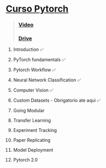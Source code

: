 # [Curso Pytorch](https://www.udemy.com/course/pytorch-for-deep-learning/)

> ### [Video](https://youtu.be/V_xro1bcAuA)
>
> ### [Drive](https://colab.research.google.com/drive/1F9hccS1ftAKSNGvpOxHAk26lXtoxa4bC#scrollTo=MqS78U39-8dy)


1. Introduction ✅

2. PyTorch fundamentals ✅

3. Pytorch Workflow ✅
   
4. Neural Network Classification ✅

5. Computer Vision ✅

6. Custom Datasets  - Obrigatorio ate aqui ✅

7. Going Modular

8. Transfer Learning

9. Experiment Tracking

10. Paper Replicating

11. Model Deployment

12. Pytorch 2.0

